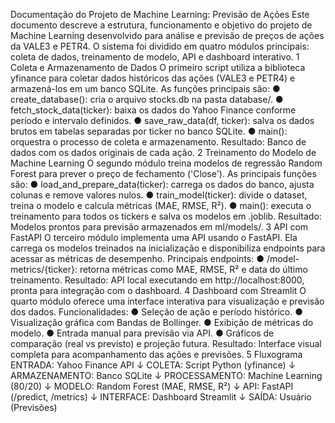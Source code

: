 Documentação do Projeto de Machine 
Learning: Previsão de Ações 
Este documento descreve a estrutura, funcionamento e objetivo do projeto de Machine Learning 
desenvolvido para análise e previsão de preços de ações da VALE3 e PETR4. O sistema foi dividido 
em quatro módulos principais: coleta de dados, treinamento de modelo, API e dashboard interativo. 
1 Coleta e Armazenamento de Dados 
O primeiro script utiliza a biblioteca yfinance para coletar dados históricos das ações (VALE3 e 
PETR4) e armazená-los em um banco SQLite. As funções principais são: 
● create_database(): cria o arquivo stocks.db na pasta database/. 
● fetch_stock_data(ticker): baixa os dados do Yahoo Finance conforme período e intervalo 
definidos. 
● save_raw_data(df, ticker): salva os dados brutos em tabelas separadas por ticker no banco 
SQLite. 
● main(): orquestra o processo de coleta e armazenamento. 
Resultado: Banco de dados com os dados originais de cada ação. 
2 Treinamento do Modelo de Machine Learning 
O segundo módulo treina modelos de regressão Random Forest para prever o preço de fechamento 
('Close'). As principais funções são: 
● load_and_prepare_data(ticker): carrega os dados do banco, ajusta colunas e remove valores 
nulos. 
● train_model(ticker): divide o dataset, treina o modelo e calcula métricas (MAE, RMSE, R²). 
● main(): executa o treinamento para todos os tickers e salva os modelos em .joblib. 
Resultado: Modelos prontos para previsão armazenados em ml/models/. 
3 API com FastAPI 
O terceiro módulo implementa uma API usando o FastAPI. Ela carrega os modelos treinados na 
inicialização e disponibiliza endpoints para acessar as métricas de desempenho. 
Principais endpoints: 
● /model-metrics/{ticker}: retorna métricas como MAE, RMSE, R² e data do último 
treinamento. 
Resultado: API local executando em http://localhost:8000, pronta para integração com o dashboard. 
4 Dashboard com Streamlit 
O quarto módulo oferece uma interface interativa para visualização e previsão dos dados. 
Funcionalidades: 
● Seleção de ação e período histórico. 
● Visualização gráfica com Bandas de Bollinger. 
● Exibição de métricas do modelo. 
● Entrada manual para previsão via API. 
● Gráficos de comparação (real vs previsto) e projeção futura. 
Resultado: Interface visual completa para acompanhamento das ações e previsões. 
5 Fluxograma 
ENTRADA: Yahoo Finance API 
↓ 
COLETA: Script Python (yfinance) 
↓ 
ARMAZENAMENTO: Banco SQLite 
↓ 
PROCESSAMENTO: Machine Learning (80/20) 
↓ 
MODELO: Random Forest (MAE, RMSE, R²) 
↓ 
API: FastAPI (/predict, /metrics) 
↓ 
INTERFACE: Dashboard Streamlit 
↓ 
SAÍDA: Usuário (Previsões)
